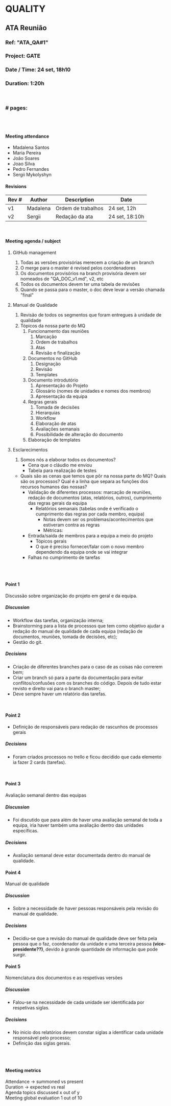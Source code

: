 # QUALITY

## ATA Reunião

### Ref: "ATA_QA#1"

### Project: GATE

### Date / Time: 24 set, 18h10

### Duration: 1:20h

 <br/>

### # pages: <total page count>

<br/>
<br/>

#### Meeting attendance
* Madalena Santos
* Maria Pereira
* João Soares
* Joao Silva
* Pedro Fernandes
* Sergii Mykolyshyn


#### Revisions

Rev # | Author | Description | Date
--- | --- | --- | ---
v1 | Madalena | Ordem de trabalhos | 24 set, 12h
v2 | Sergii | Redação da ata | 24 set, 18:10h

<br/>

#### Meeting agenda / subject

1. GitHub management

    1. Todas as versões provisórias merecem a criação de um branch
    2. O merge para o master é revised pelos coordenadores
    3. Os documentos provisórios na branch provisória devem ser nomeados de "QA_DOC_v1.md", v2, etc
    4. Todos os documentos devem ter uma tabela de revisões
    5. Quando se passa para o master, o doc deve levar a versão chamada "final"

2. Manual de Qualidade
    1. Revisão de todos os segmentos que foram entregues à unidade de qualidade
    2. Tópicos da nossa parte do MQ
        1. Funcionamento das reuniões
            1. Marcação
            2. Ordem de trabalhos
            3. Atas
            4. Revisão e finalização
        2. Documentos no GitHub
            1. Designação
            2. Revisão
            3. Templates
        3. Documento introdutório
            1. Apresentação do Projeto
            2. Glossário (nomes de unidades e nomes dos membros)
            3. Apresentação da equipa
        4. Regras gerais
            1. Tomada de decisões
            2. Hierarquias
            4. Workflow
            5. Elaboração de atas
            6. Avaliações semanais
            7. Possibilidade de alteração do documento
        5. Elaboração de templates

3. Esclarecimentos
    1. Somos nós a elaborar todos os documentos?
        * Cena que o cláudio me enviou
        * Tabela para realização de testes
    * Quais são as cenas que temos que pôr na nossa parte do MQ? Quais são os processos? Qual é a linha que separa as funções dos recursos humanos das nossas?
        * Validação de diferentes processos: marcação de reuniões, redação de documentos (atas, relatórios, outros), cumprimento das regras gerais da equipa
            * Relatórios semanais (tabelas onde é verificado o cumprimento das regras por cada membro, equipa)
                * Notas devem ser os problemas/acontecimentos que estiveram contra as regras
                * Métricas:
        * Entrada/saída de membros para a equipa a meio do projeto
            * Tópicos gerais
            * O que é preciso fornecer/falar com o novo membro dependendo da equipa onde se vai integrar
        * Falhas no cumprimento de tarefas


<br/>
<br/>


#### Point 1
Discussão sobre organização do projeto em geral e da equipa.

##### Discussion
* Workflow das tarefas, organização interna;
* Brainstorming para a lista de processos que tem como objetivo ajudar a redação do manual de qualidade de cada equipa (redação de documentos, reuniões, tomada de decisões, etc);
* Gestão do git.

##### Decisions
* Criação de diferentes branches para o caso de as coisas não correrem bem;
* Criar um branch só para a parte da documentação para evitar conflitos/confusões com os branches do código. Depois de tudo estar revisto e direito vai para o branch master;
* Deve sempre haver um relatório das tarefas.

<br/>

#### Point 2
* Definição de responsáveis para redação de rascunhos de processos gerais

##### Decisions
* Foram criados processos no trello e ficou decidido que cada elemento ia fazer 2 cards (tarefas).

<br/>

#### Point 3
Avaliação semanal dentro das equipas

##### Discussion
* Foi discutido que para além de haver uma avaliação semanal de toda a equipa, iria haver também uma avaliação dentro das unidades específicas.

##### Decisions
* Avaliação semanal deve estar documentada dentro do manual de qualidade.

#### Point 4
Manual de qualidade

##### Discussion
* Sobre a necessidade de haver pessoas responsáveis pela revisão do manual de qualidade.

##### Decisions
* Decidiu-se que a revisão do manual de qualidade deve ser feita pela pessoa que o faz, coordenador da unidade e uma terceira pessoa **(vice-presidente??)**, devido à grande quantidade de informação que pode surgir.

#### Point 5
Nomenclatura dos documentos e as respetivas versões

##### Discussion
* Falou-se na necessidade de cada unidade ser identificada por respetivas siglas.

##### Decisions
* No inicio dos relatórios devem constar siglas a identificar cada unidade responsável pelo processo;
* Definição das siglas gerais.

<br/>
<br/>

#### Meeting metrics
Attendance -> summoned vs present<br/>
Duration -> expected vs real<br/>
Agenda topics discussed x out of y<br/>
Meeting global evaluation 1 out of 10<br/>

